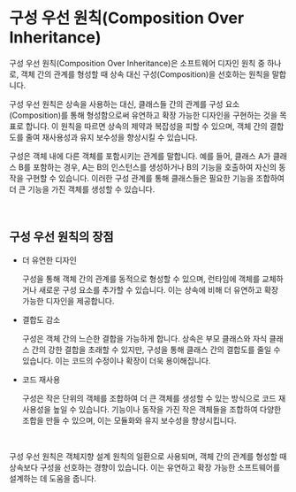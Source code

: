 # 구성 우선 원칙(Composition Over Inheritance)

구성 우선 원칙(Composition Over Inheritance)은 소프트웨어 디자인 원칙 중 하나로, 객체 간의 관계를 형성할 때 상속 대신 구성(Composition)을 선호하는 원칙을 말합니다.

구성 우선 원칙은 상속을 사용하는 대신, 클래스들 간의 관계를 구성 요소(Composition)를 통해 형성함으로써 유연하고 확장 가능한 디자인을 구현하는 것을 목표로 합니다. 이 원칙을 따르면 상속의 제약과 복잡성을 피할 수 있으며, 객체 간의 결합도를 줄여 재사용성과 유지 보수성을 향상시킬 수 있습니다.

구성은 객체 내에 다른 객체를 포함시키는 관계를 말합니다. 예를 들어, 클래스 A가 클래스 B를 포함하는 경우, A는 B의 인스턴스를 생성하거나 B의 기능을 호출하여 자신의 동작을 구현할 수 있습니다. 이러한 구성 관계를 통해 클래스들은 필요한 기능을 조합하여 더 큰 기능을 가진 객체를 생성할 수 있습니다.

</br>

## 구성 우선 원칙의 장점

- 더 유연한 디자인
    
    구성을 통해 객체 간의 관계를 동적으로 형성할 수 있으며, 런타임에 객체를 교체하거나 새로운 구성 요소를 추가할 수 있습니다. 이는 상속에 비해 더 유연하고 확장 가능한 디자인을 제공합니다.

- 결합도 감소
    
    구성은 객체 간의 느슨한 결합을 가능하게 합니다. 상속은 부모 클래스와 자식 클래스 간의 강한 결합을 초래할 수 있지만, 구성을 통해 클래스 간의 결합도를 줄일 수 있습니다. 이는 코드의 수정이나 확장이 더욱 용이해집니다.

- 코드 재사용

    구성은 작은 단위의 객체를 조합하여 더 큰 객체를 생성할 수 있는 방식으로 코드 재사용성을 높일 수 있습니다. 기능이나 동작을 가진 작은 객체들을 조합하여 다양한 조합을 만들 수 있으며, 이는 모듈화와 유지 보수성을 향상시킵니다.

</br>

구성 우선 원칙은 객체지향 설계 원칙의 일환으로 사용되며, 객체 간의 관계를 형성할 때 상속보다 구성을 선호하는 경향이 있습니다. 이는 유연하고 확장 가능한 소프트웨어를 설계하는 데 도움을 줍니다.